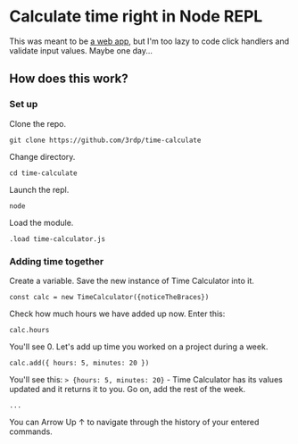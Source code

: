 # Calculate time right in Node REPL

This was meant to be [a web app](https://codepen.io/3rdp/pen/RJjqbq), but I'm too lazy to code click handlers and validate input values. Maybe one day...

## How does this work?

### Set up

Clone the repo.

```
git clone https://github.com/3rdp/time-calculate
```

Change directory.

```
cd time-calculate
```

Launch the repl.

```
node
```

Load the module.

```
.load time-calculator.js
```

### Adding time together

Create a variable. Save the new instance of Time Calculator into it.

```
const calc = new TimeCalculator({noticeTheBraces})
```

Check how much hours we have added up now. Enter this:

```
calc.hours
```

You'll see 0. Let's add up time you worked on a project during a week.

```
calc.add({ hours: 5, minutes: 20 })
```

You'll see this: `> {hours: 5, minutes: 20}` - Time Calculator has its values updated and it returns it to you. Go on, add the rest of the week.

```
...
```

You can Arrow Up ↑ to navigate through the history of your entered commands.
